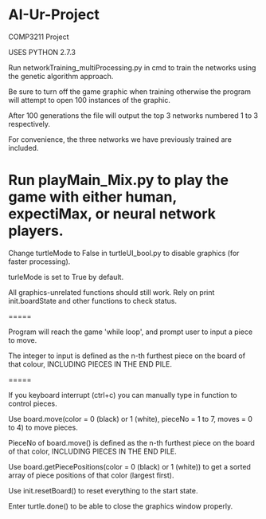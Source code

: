 # AI-Ur-Project

COMP3211 Project

USES PYTHON 2.7.3

Run networkTraining_multiProcessing.py in cmd to train the networks using the genetic algorithm approach.

Be sure to turn off the game graphic when training otherwise the program will attempt to open 100 instances of the graphic.

After 100 generations the file will output the top 3 networks numbered 1 to 3 respectively. 

For convenience, the three networks we have previously trained are included.

Run playMain_Mix.py to play the game with either human, expectiMax, or neural network players.
=====

Change turtleMode to False in turtleUI_bool.py to disable graphics (for faster processing).

turleMode is set to True by default.

All graphics-unrelated functions should still work. Rely on print init.boardState and other functions to check status.

=====

Program will reach the game 'while loop', and prompt user to input a piece to move.

The integer to input is defined as the n-th furthest piece on the board of that colour, INCLUDING PIECES IN THE END PILE.

=====

If you keyboard interrupt (ctrl+c) you can manually type in function to control pieces.

Use board.move(color = 0 (black) or 1 (white), pieceNo = 1 to 7, moves = 0 to 4) to move pieces.

PieceNo of board.move() is defined as the n-th furthest piece on the board of that color, INCLUDING PIECES IN THE END PILE.

Use board.getPiecePositions(color = 0 (black) or 1 (white)) to get a sorted array of piece positions of that color (largest first).

Use init.resetBoard() to reset everything to the start state.

Enter turtle.done() to be able to close the graphics window properly.
